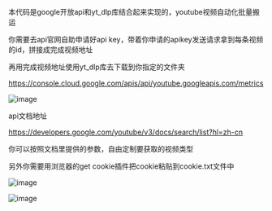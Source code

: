 本代码是google开放api和yt_dlp库结合起来实现的，youtube视频自动化批量搬运

你需要去api官网自助申请好api key，带着你申请的apikey发送请求拿到每条视频的id，拼接成完成视频地址

再用完成视频地址使用yt_dlp库去下载到你指定的文件夹

https://console.cloud.google.com/apis/api/youtube.googleapis.com/metrics

![image](https://github.com/user-attachments/assets/84633642-fc90-4a45-8175-10ee2ae6e2ae)

api文档地址

https://developers.google.com/youtube/v3/docs/search/list?hl=zh-cn

你可以按照文档里提供的参数，自由定制要获取的视频类型

另外你需要用浏览器的get cookie插件把cookie粘贴到cookie.txt文件中

![image](https://github.com/user-attachments/assets/b330267c-d47d-4f5b-9455-733500fb60be)


![image](https://github.com/user-attachments/assets/9658be11-25ed-495b-b22f-a822fb8bcea1)



